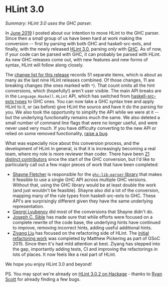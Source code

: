 # HLint 3.0

_Summary: HLint 3.0 uses the GHC parser._

In [June 2019](https://neilmitchell.blogspot.com/2019/06/hlints-path-to-ghc-parser.html) I posted about our intention to move HLint to the GHC parser. Since then a small group of us have been hard at work making the conversion -- first by parsing with both GHC and haskell-src-exts, and finally, with the newly released [HLint 3.0](https://hackage.haskell.org/package/hlint), parsing _only_ with [GHC](https://www.haskell.org/ghc/). As of now, if your code can be parsed with GHC, it can probably be parsed with HLint. As new GHC releases come out, with new features and new forms of syntax, HLint will follow along closely.

The [change list for this release](https://github.com/ndmitchell/hlint/blob/master/CHANGES.txt) records 51 separate items, which is about as many as the last nine HLint releases combined. Of those changes, 11 are breaking changes (the ones marked with `*`). That count omits all the hint conversions, which (hopefully!) aren't user visible. The main API breaks are in the `Language.Haskell.HLint` API, which has switched from [haskell-src-exts types](https://hackage.haskell.org/package/haskell-src-exts) to GHC ones. You can now take a GHC syntax tree and apply HLint to it, or (as before) give HLint the source and have it do the parsing for you. We also took the opportunity to simplify the API while we were at it -- but the underlying functionality remains much the same. We also deleted a small number of command line flags that were no longer useful, and were never used very much. If you have difficulty converting to the new API or relied on some removed functionality, [raise a bug](https://github.com/ndmitchell/hlint/issues).

What was especially nice about this conversion process, and the development of HLint in general, is that it is increasingly becoming a real team, where my role is more reviewer than coder. There have been [21 distinct contributors](https://github.com/ndmitchell/hlint/graphs/contributors?from=2019-06-10&to=2020-05-13&type=c) since the start of the GHC conversion, but I'd like to particularly call out a few major pieces of work that have been completed:

* [Shayne Fletcher](https://github.com/shayne-fletcher) is responsible for the [`ghc-lib-parser` library](https://hackage.haskell.org/package/ghc-lib-parser) that makes it feasible to use a single GHC API across multiple GHC versions. Without that, using the GHC library would be at least double the work (and just wouldn't be feasible). Shayne also did a lot of the conversion, mapping many of the rule types from haskell-src-exts to GHC. These API's are surprisingly different given they have the same underlying representation.
* [Georgi Lyubenov](https://github.com/googleson78) did most of the conversions that Shayne didn't do.
* [Joseph C. Sible](https://github.com/josephcsible) has made sure that while efforts were focused on a complete rewrite of the code base, the underlying hints have continued to improve, removing incorrect hints, adding useful additional hints.
* [Ziyang Liu](https://github.com/zliu41) has focused on the refactoring side of HLint. The [initial refactoring work](https://mpickering.github.io/gsoc2015.html) was completed by Matthew Pickering as part of GSoC 2015. Since then it's had mild attention at best. Ziyang has stepped into the gap, importantly adding tests, CI and improving the refactorings in lots of places. It now feels like a real part of HLint.

We hope you enjoy HLint 3.0 and beyond!

PS. You may spot we're already on [HLint 3.0.2 on Hackage](https://hackage.haskell.org/package/hlint) - thanks to [Ryan Scott](https://github.com/RyanGlScott) for already finding a few bugs.
